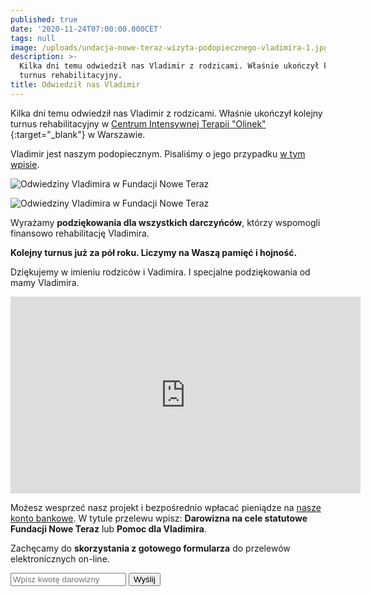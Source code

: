 ```yaml
---
published: true
date: '2020-11-24T07:00:00.000CET'
tags: null
image: /uploads/undacja-nowe-teraz-wizyta-podopiecznego-vladimira-1.jpg
description: >-
  Kilka dni temu odwiedził nas Vladimir z rodzicami. Właśnie ukończył kolejnt
  turnus rehabilitacyjny.
title: Odwiedził nas Vladimir
---
```


Kilka dni temu odwiedził nas Vladimir z rodzicami. Właśnie ukończył kolejny turnus rehabilitacyjny w [Centrum Intensywnej Terapii "Olinek"](https://olinek.com.pl){:target="_blank"} w Warszawie.

Vladimir jest naszym podopiecznym. Pisaliśmy o jego przypadku [w tym wpisie](https://www.noweteraz.pl/blog/pomoc-dla-vladimira/).


![Odwiedziny Vladimira w Fundacji Nowe Teraz](/uploads/fundacja-nowe-teraz-wizyta-podopiecznego-vladimira-2.jpg)

![Odwiedziny Vladimira w Fundacji Nowe Teraz](/uploads/fundacja-nowe-teraz-wizyta-podopiecznego-vladimira-3.jpg)

Wyrażamy **podziękowania dla wszystkich darczyńców**, którzy wspomogli finansowo rehabilitację Vladimira. 

**Kolejny turnus już za pół roku. Liczymy na Waszą pamięć i hojność.**

Dziękujemy w imieniu rodziców i Vadimira. I specjalne podziękowania od mamy Vladimira.

<iframe width="560" height="315" src="https://www.youtube.com/embed/1U_iZ6It0T0" frameborder="0" allow="accelerometer; autoplay; clipboard-write; encrypted-media; gyroscope; picture-in-picture" allowfullscreen></iframe>


Możesz wesprzeć nasz projekt i bezpośrednio wpłacać pieniądze na [nasze konto bankowe](https://www.noweteraz.pl/kontakt/). W tytule przelewu wpisz: **Darowizna na cele statutowe Fundacji Nowe Teraz** lub **Pomoc dla Vladimira**. 


Zachęcamy do **skorzystania z gotowego formularza** do przelewów elektronicznych on-line.

<div id="donation" class="warning">
<section class="feature feature--narrow">
<form method="get" action="https://sklep.przelewy24.pl/zakup.php">
<input type="hidden" name="z24_id_sprzedawcy" value="97190">
<input type="hidden" name="z24_crc" value="eea36f0c">
<input type="hidden" name="z24_return_url" value="https://www.noweteraz.pl/donation-thanks/">
<input type="hidden" name="z24_nazwa" value="Darowizna na cele statutowe Fundacji Nowe Teraz">
<input type="hidden" name="z24_language" value="pl">
<input type="hidden" id="z24_kwota" name="z24_kwota">
<input type="text" id="z24_kwota_custom" name="z24_kwota_custom" placeholder="Wpisz kwotę darowizny">
<button id="btnSubmit" type="submit">Wyślij</button>

</form>
</section>
</div>
